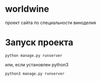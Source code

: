 # worldwine
проект сайта по специальности виноделия

#  Запуск проекта
```
python manage.py runserver
```

или, если установлен python3
```
python3 manage.py runserver
```
